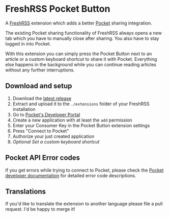 # FreshRSS Pocket Button

A [FreshRSS](https://freshrss.org/) extension which adds a better [Pocket](https://getpocket.com/) sharing integration.

The existing Pocket sharing functionality of FreshRSS always opens a new tab which you have to manually close after sharing. You also have to stay logged in into Pocket.

With this extension you can simply press the Pocket Button next to an article or a custom keyboard shortcut to share it with Pocket. Everything else happens in the background while you can continue reading articles without any further interruptions.

## Download and setup

1. Download the [latest release](https://github.com/christian-putzke/freshrss-pocket-button/releases)
1. Extract and upload it to the `./extensions` folder of your FreshRSS installation
1. Go to [Pocket's Developer Portal](https://getpocket.com/developer/apps/)
1. Create a new application with at least the `add` permission
1. Enter your Consumer Key in the Pocket Button extension settings
1. Press "Connect to Pocket"
1. Authorize your just created application
1. *Optional Set a custom keyboard shortcut*

## Pocket API Error codes

If you get errors while trying to connect to Pocket, please check the [Pocket developer documentation](https://getpocket.com/developer/docs/authentication) for detailed error code descriptions.


## Translations

If you'd like to translate the extension to another language please file a pull request. I'd be happy to merge it!
